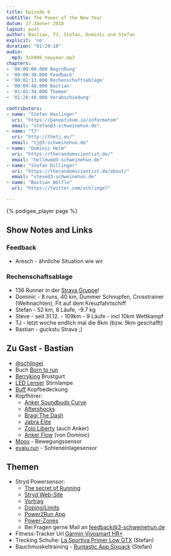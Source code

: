 ```yaml
---
title: Episode 6
subtitle: The Power of the New Year
datum: 27.Jänner 2018
layout: post
author: Bastian, TJ, Stefan, Dominic und Stefan
explicit: 'no'
duration: "01:29:18"
audio:
  mp3: 3sh006_newyear.mp3
chapters:
- '00:00:00.000 Begrüßung'
- '00:00:38.000 Feedback'
- '00:02:13.000 Rechenschaftsablage'
- '00:09:48.000 Bastian'
- '01:01:38.000 Themen'
- '01:28:40.000 Verabschiedung'

contributors:
- name: "Stefan Haslinger"
  uri: "https://panoptikum.io/informatom"
  email: "stefan@3-schweinehun.de"
- name: "TJ"
  uri: "http://thetj.eu/"
  email: "tj@3-schweinehun.de"
- name: "Dominic Helm"
  uri: "https://therandomscientist.de/"
  email: "hellmue@3-schweinehun.de"
- name: "Stefan Dillinger"
  uri: "https://therandomscientist.de/about/"
  email: "steve@3-schweinehun.de"
- name: "Bastian Wölfle"
  uri: "https://twitter.com/schlingel"

---
```

{% podigee_player page %}

## Show Notes and Links

### Feedback

* Aresch - ähnliche Situation wie wir

### Rechenschaftsablage

* 136 Runner in der [Strava Gruppe](https://www.strava.com/clubs/3schweinehunde)!
* Dominic - 8 runs, 40 km, Dummer Schnupfen, Crosstrainer (Weihnachten), Fit auf dem Kreuzfahrtschiff
* Stefan - 52 km, 8 Läufe, -9.7 kg
* Steve - seit 31.12. - 109km - 9 Läufe - incl 10km Wettkampf
* TJ - letzt woche endlich mal die 8km (bzw. 9km geschafft)
* Bastian - guckstu Strava ;)

## Zu Gast - Bastian

* [@schlingel](https://twitter.com/schlingel)
* Buch [Born to run](http://amzn.to/2n4DTuz)
* [Berryking](http://amzn.to/2DsvsiU) Brustgurt
* [LED Lenser](http://amzn.to/2n4CK6g) Stirnlampe
* [Buff](http://amzn.to/2DsoGd0) Kopfbedeckung
* Kopfhörer:
  * [Anker Soundbuds Curve](http://amzn.to/2DEelOC)
  * [Aftershocks](http://amzn.to/2DprszF)
  * [Bragi The Dash](http://amzn.to/2n2CMvE)
  * [Jabra Elite](http://amzn.to/2DBBdPy)
  * [Zolo Liberty](http://amzn.to/2DwQ65H) (auch Anker)
  * [Anker Flow](http://amzn.to/2n4dP1Z) (von Dominic)
* [Moov](http://moov.cc/) - Bewegungssensor
* [evalu.run](https://www.evalu.com/) - Sohleneinlagesensor

## Themen

* Stryd Powersensor:
  * [The secret of Running](http://amzn.to/2DDLZns)
  * [Stryd Web-Site](https://www.stryd.com/)
  * [Vortrag](https://youtu.be/IpMojEeZ08w)
  * [Doping/Limits](https://www.trainingpeaks.com/blog/running-with-power-what-it-can-tell-us-about-our-human-limits/)
  * [Power2Run App](https://thesecretofrunning.com/wp-content/uploads/2018/01/32-Power2Run.pdf)
  * [Power-Zones](https://runwithpower.net/2016/05/04/jim-vances-running-power-zones/)
  * Bei Fragen gerne Mail an <feedback@3-schweinehun.de>
* Fitness-Tracker Url [Garmin Vivosmart HR+](http://amzn.to/2DiqLIw)
* Trecking Schuhe: [La Sportiva Primer Low GTX](https://www.sportiva.com/men-s/primer-low-gtx.html) (Stefan)
* Bauchmuskeltraining - [Runtastic App Sixpack](https://www.runtastic.com/sixpack) (Stefan)
